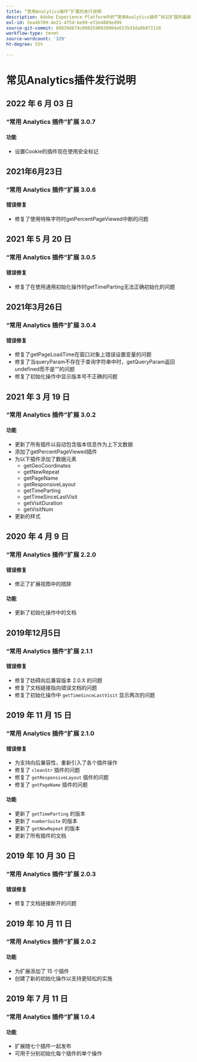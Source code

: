 ```yaml
---
title: “常用Analytics插件”扩展的发行说明
description: Adobe Experience Platform中的“常用Analytics插件”标记扩展的最新发行说明。
exl-id: 5ea4b709-4e21-4f5d-be99-e72e4889ed99
source-git-commit: 88939d674c0002590939004e0235d3da8b072118
workflow-type: tm+mt
source-wordcount: '329'
ht-degree: 55%

---
```


# 常见Analytics插件发行说明

## 2022 年 6 月 03 日

### “常用 Analytics 插件”扩展 3.0.7

#### 功能

* 设置Cookie的插件现在使用安全标记

## 2021年6月23日

### “常用 Analytics 插件”扩展 3.0.6

#### 错误修复

* 修复了使用特殊字符时getPercentPageViewed中断的问题

## 2021 年 5 月 20 日

### “常用 Analytics 插件”扩展 3.0.5

#### 错误修复

* 修复了在使用通用初始化操作时getTimeParting无法正确初始化的问题

## 2021年3月26日

### “常用 Analytics 插件”扩展 3.0.4

#### 错误修复

* 修复了getPageLoadTime在窗口对象上错误设置变量的问题
* 修复了当queryParam不存在于查询字符串中时，getQueryParam返回undefined而不是“”的问题
* 修复了初始化操作中显示版本号不正确的问题

## 2021 年 3 月 19 日

### “常用 Analytics 插件”扩展 3.0.2

#### 功能

* 更新了所有插件以自动包含版本信息作为上下文数据
* 添加了getPercentPageViewed插件
* 为以下插件添加了数据元素
   * getGeoCoordinates
   * getNewRepeat
   * getPageName
   * getResponsiveLayout
   * getTimeParting
   * getTimeSinceLastVisit
   * getVisitDuration
   * getVisitNum
* 更新的样式

## 2020 年 4 月 9 日

### “常用 Analytics 插件”扩展 2.2.0

#### 错误修复

* 修正了扩展视图中的措辞

#### 功能

* 更新了初始化操作中的文档

## 2019年12月5日

### “常用 Analytics 插件”扩展 2.1.1

#### 错误修复

* 修复了妨碍向后兼容版本 2.0.X 的问题
* 修复了文档链接指向错误文档的问题
* 修复了初始化操作中 `getTimeSinceLastVisit` 显示两次的问题

## 2019 年 11 月 15 日

### “常用 Analytics 插件”扩展 2.1.0

#### 错误修复

* 为支持向后兼容性，重新引入了各个插件操作
* 修复了 `cleanStr` 插件的问题
* 修复了 `getResponsiveLayout` 插件的问题
* 修复了 `getPageName` 插件的问题

#### 功能

* 更新了 `getTimeParting` 的版本
* 更新了 `numberSuite` 的版本
* 更新了 `getNewRepeat` 的版本
* 更新了所有插件的文档

## 2019 年 10 月 30 日

### “常用 Analytics 插件”扩展 2.0.3

#### 错误修复

* 修复了文档链接断开的问题

## 2019 年 10 月 11 日

### “常用 Analytics 插件”扩展 2.0.2

#### 功能

* 为扩展添加了 15 个插件
* 创建了新的初始化操作以支持更轻松的实施

## 2019 年 7 月 11 日

### “常用 Analytics 插件”扩展 1.0.4

#### 功能

* 扩展随七个插件一起发布
* 可用于分别初始化每个插件的单个操作

